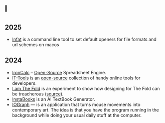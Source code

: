 # I

## 2025

- [Infat](https://github.com/philocalyst/infat) is a command line tool to set default openers for file formats and url schemes on macos

## 2024

- [IronCalc](https://www.ironcalc.com) – [Open-Source](https://github.com/ironcalc/IronCalc/) Spreadsheet Engine.
- [IT-Tools](https://it-tools.tech) is an [open-source](https://github.com/CorentinTh/it-tools/) collection of handy online tools for developers.
- [I am The Fold](https://iamthefold.com) is an experiment to show how designing for The Fold can be treacherous ([source](https://github.com/iest/i-am-the-fold)).
- [InstaBooks](https://instabooks.ai) is an AI TextBook Generator.
- [IOGraph](https://iographica.com) — is an application that turns mouse movements into contemporary art. The idea is that you have the program running in the background while doing your usual daily stuff at the computer. 